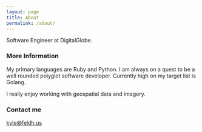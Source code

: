 ```yaml
---
layout: page
title: About
permalink: /about/
---
```


Software Engineer at DigitalGlobe.

### More Information

My primary languages are Ruby and Python. I am always on a quest to be a well rounded polyglot software developer.  Currently high on my target list is Golang.

I really enjoy working with geospatial data and imagery.

### Contact me

[kyle@feldh.us](mailto:kyle@feldhu.us)
